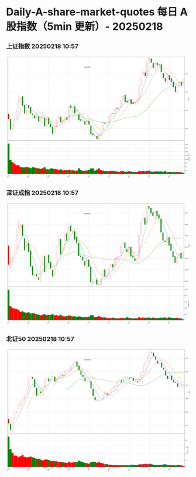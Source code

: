 
# Daily-A-share-market-quotes 每日 A 股指数（5min 更新）- 20250218

### 上证指数 20250218 10:57
![](./fig/2025/2/20250218-sh000001.png)

### 深证成指 20250218 10:57
![](./fig/2025/2/20250218-sz399001.png)

### 北证50 20250218 10:57
![](./fig/2025/2/20250218-bj899050.png)
